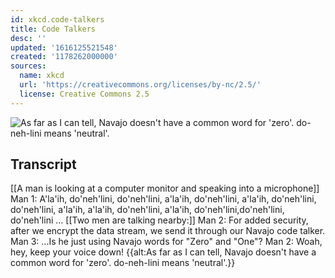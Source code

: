 ```yaml
---
id: xkcd.code-talkers
title: Code Talkers
desc: ''
updated: '1616125521548'
created: '1178262000000'
sources:
  name: xkcd
  url: 'https://creativecommons.org/licenses/by-nc/2.5/'
  license: Creative Commons 2.5
---
```

![As far as I can tell, Navajo doesn't have a common word for 'zero'.  do-neh-lini means 'neutral'.](https://imgs.xkcd.com/comics/code_talkers.png)

## Transcript
[[A man is looking at a computer monitor and speaking into a microphone]]
Man 1: A'la'ih, do'neh'lini,
do'neh'lini, a'la'ih,
do'neh'lini, a'la'ih,
do'neh'lini, do'neh'lini,
a'la'ih, a'la'ih,
do'neh'lini, a'la'ih,
do'neh'lini,do'neh'lini,
do'neh'lini ...
[[Two men are talking nearby:]]
Man 2: For added security, after we encrypt the data stream, we send it through our Navajo code talker.
Man 3: ...Is he just using Navajo words for "Zero" and "One"?
Man 2: Woah, hey, keep your voice down!
{{alt:As far as I can tell, Navajo doesn't have a common word for 'zero'.  do-neh-lini means 'neutral'.}}
